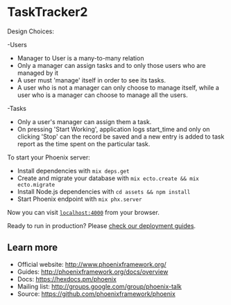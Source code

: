 # TaskTracker2


Design Choices:

-Users
 - Manager to User is a many-to-many relation
 - Only a manager can assign tasks and to only those users who are managed by it
 - A user must 'manage' itself in order to see its tasks.
 - A user who is not a manager can only choose to manage itself, while a user
   who is a manager can choose to manage all the users.

-Tasks
 - Only a user's manager can assign them a task.
 - On pressing 'Start Working', application logs start_time and only on clicking
   'Stop' can the record be saved and a new entry is added to task report as the
   time spent on the particular task.





To start your Phoenix server:

  * Install dependencies with `mix deps.get`
  * Create and migrate your database with `mix ecto.create && mix ecto.migrate`
  * Install Node.js dependencies with `cd assets && npm install`
  * Start Phoenix endpoint with `mix phx.server`

Now you can visit [`localhost:4000`](http://localhost:4000) from your browser.

Ready to run in production? Please [check our deployment guides](http://www.phoenixframework.org/docs/deployment).

## Learn more

  * Official website: http://www.phoenixframework.org/
  * Guides: http://phoenixframework.org/docs/overview
  * Docs: https://hexdocs.pm/phoenix
  * Mailing list: http://groups.google.com/group/phoenix-talk
  * Source: https://github.com/phoenixframework/phoenix
